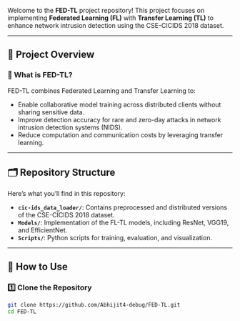 Welcome to the **FED-TL** project repository! This project focuses on implementing **Federated Learning (FL)** with **Transfer Learning (TL)** to enhance network intrusion detection using the CSE-CICIDS 2018 dataset.

---

## 🚀 Project Overview

### 📖 What is FED-TL?
FED-TL combines Federated Learning and Transfer Learning to:
- Enable collaborative model training across distributed clients without sharing sensitive data.
- Improve detection accuracy for rare and zero-day attacks in network intrusion detection systems (NIDS).
- Reduce computation and communication costs by leveraging transfer learning.

---

## 🗂️ Repository Structure
Here’s what you’ll find in this repository:
- **`cic-ids_data_loader/`**: Contains preprocessed and distributed versions of the CSE-CICIDS 2018 dataset.
- **`Models/`**: Implementation of the FL-TL models, including ResNet, VGG19, and EfficientNet.
- **`Scripts/`**: Python scripts for training, evaluation, and visualization.

---

## 🔧 How to Use

### 1️⃣ Clone the Repository
```bash
git clone https://github.com/Abhijit4-debug/FED-TL.git
cd FED-TL
